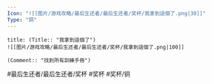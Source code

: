 ```yaml
---
Icon: "![[图片/游戏攻略/最后生还者/最后生还者/奖杯/我拿到這個了.png|30]]"
Type: "铜"
---
```

```ad-common-bronze-trophy
title: (Title:: "我拿到這個了")
![[图片/游戏攻略/最后生还者/最后生还者/奖杯/我拿到這個了.png|100]]

(Comment:: "找到所有訓練手冊")
```

#最后生还者/最后生还者/奖杯 #奖杯 #奖杯/铜
